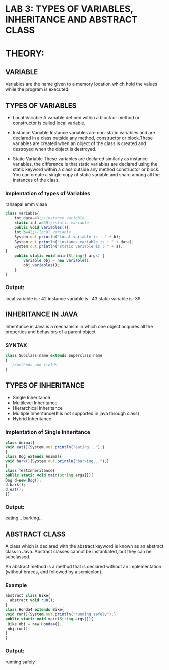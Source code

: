 # LAB 3: TYPES OF VARIABLES, INHERITANCE AND ABSTRACT CLASS

# THEORY:

## VARIABLE

Variables are the name given to a memory location which hold the values while the program  is executed.

## TYPES OF VARIABLES

* Local Variable
A variable defined within a block or method or constructor is called local variable.

* Instance Variable
Instance variables are non-static variables and are declared in a class outside any method, constructor or block.These variables are created when an object of the class is created and destroyed when the object is destroyed.

* Static Variable
These variables are declared similarly as instance variables, the difference is that static variables are declared using the static keyword within a class outside any method constructor or block.
You can create a single copy of static variable and share among all the instances of the class.

### Implentation of types of Variables
rahaapal emm vlaaa
```javascript
class variable{
	int data=43;//instance variable
	static int a=39;//static variable
	public void variables(){
	int b=42;//local variable
	System.out.println("local variable is : " + b);
    System.out.println("instance variable is : " + data);
    System.out.println("static variable is : " + a);
}
    public static void main(String[] args) {
    	variable obj = new variable();
    	obj.variables();
    }
}
```
### Output:
local variable is : 42
instance variable is : 43
static variable is: 39

## INHERITANCE IN JAVA

Inheritance in Java is a mechanism in which one object acquires all the properties and behaviors of a parent object.

### SYNTAX

```javascript
class Subclass-name extends Superclass-name  
{  
   //methods and fields  
}  
```
## TYPES OF INHERITANCE

* Single Inheritance
* Multilevel Inheritance
* Hierarchical Inheritance
* Multiple Inheritance(It is not supported in java through class)
* Hybrid Inheritance

### Implentation of Single Inheritance
```javascript
class Animal{  
void eat(){System.out.println("eating...");}  
}  
class Dog extends Animal{  
void bark(){System.out.println("barking...");}  
}  
class TestInheritance{  
public static void main(String args[]){  
Dog d=new Dog();  
d.bark();  
d.eat();  
}}  
```
### Output:
eating...
barking...

## ABSTRACT CLASS

A class which is declared with the abstract keyword is known as an abstract class in Java.
Abstract classes cannot be instantiated, but they can be subclassed.

An abstract method is a method that is declared without an implementation (without braces, and followed by a semicolon).

### Example

```javascript
abstract class Bike{  
  abstract void run();  
}  
class Honda4 extends Bike{  
void run(){System.out.println("running safely");}  
public static void main(String args[]){  
 Bike obj = new Honda4();  
 obj.run();  
}  
}  
```
### Output:
running safely
